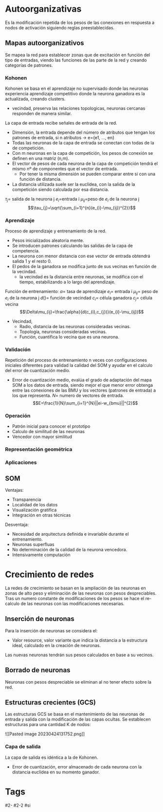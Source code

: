 # Autoorganizativas
Es la modificación repetida de los pesos de las conexiones en respuesta a nodos de activación siguiendo reglas preestablecidas.
## Mapas autoorganizativos
Se mapea la red para establecer zonas que de excitación en función del tipo de entradas, viendo las funciones de las parte de la red y creando categorías de patrones.
### Kohonen
Kohonen se basa en el aprendizaje no supervisado donde las neuronas experiencia aprendizaje competitivo donde la neurona ganadora es la actualizada, creando clusters.
- vecindad, preserva las relaciones topologicas, neuronas cercanas responden de manera similar.

La capa de entrada recibe señales de entrada de la red.
- Dimensión, la entrada depende del número de atributos que tengan los patrones de entrada, si n atributos -> e={e1, ..., en}
- Todas las neuronas de la capa de entrada se conectan con todas de la de competición.
- Con m neuronas en la capa de competición, los pesos de conexión se definen en una matriz (n,m).
- El vector de pesos de cada neurona de la capa de competición tendrá el mismo nº de componentes que el vector de entrada.
	- Por tener la misma dimensión se pueden comparar entre si con una función de distancia.
- La distancia utilizada suele ser la euclídea, con la salida de la competición siendo calculada por esa distancia.

$\tau_{j}=$ salida de la neurona j
$e_{i}=$entrada i
$\mu_{ij}=$peso de $e_{i}$ de la neurona j$$\tau_{j}=\sqrt{\sum_{i=1}^{n}(e_{i}-\mu_{ij})^{2}}$$
### Aprendizaje
Proceso de aprendizaje y entrenamiento de la red.
- Pesos inicializados aleatoria mente.
- Se introducen patrones calculando las salidas de la capa de competencia.
- La neurona con menor distancia con ese vector de entrada obtendrá salida 1 y el resto 0.
- El pedos de la ganadora se modifica junto de sus vecinas en función de la vecindad.
	- la vecindad es la distancia entre neuronas, se modifica con el tiempo, estabilizando a lo largo del aprendizaje.

Función de entrenamiento:
$\alpha=$ tasa de aprendizaje
$e_{i}=$ entrada i
$\mu_{ij}=$ peso de $e_{i}$ de la neurona j
$d()=$ función de vecindad
$c_{i}=$ célula ganadora
$c_{j}=$ célula vecina$$\Delta\mu_{ij}=\frac{\alpha}{d(c_{i},c_{j})}(e_{i}-\mu_{ij})$$
- Vecindad,
	- Radio, distancia de las neuronas consideradas vecinas.
	- Topologia, neuronas consideradas vecinas.
	- Función, cuantifica lo vecina que es una neurona.

### Validación
Repetición del proceso de entrenamiento n veces con configuraciones iniciales diferentes para validad la calidad del SOM y ayudar en el calculo del error de cuantización medio.
- Error de cuantización medio, evalúa el grado de adaptación del mapa SOM a los datos de  entrada, siendo mejor el que menor error obtenga entre las conexiones de las BMU y los  vectores (patrones de entrada) a los que representa.
$N=$ numero de vectores de entrada.$$E=\frac{1}{N}\sum_{i=1}^{N}||ei-w_{bmu}||^{2}$$

### Operación
- Patrón inicial para conocer el prototipo
- Calculo de similitud de las neuronas
- Vencedor con mayor similitud

### Representación geométrica
### Aplicaciones
## SOM
Ventajas:
- Transparencia
- Localidad de los datos
- Visualización gratifica
- Integración en otras técnicas

Desventaja:
- Necesidad de arquitectura definida e invariable durante el entrenamiento.
- Neuronas superfluas
- No determinación de la calidad de la neurona vencedora.
- Intensivamente computación

# Crecimiento de redes
La redes de crecimiento se basan en la ampliación de las neuronas en zonas de alto peso y eliminación de las neuronas con pesos despreciables. Tras un numero constante de modificaciones de los pesos se hace el re-calculo de las neuronas con las modificaciones necesarias.
## Inserción de neuronas
Para la inserción de neuronas se considera el:
- Valor resource, valor variante que indica la distancia a la estructura ideal, calculado en la creación de neuronas.

Las nuevas neuronas tendrán sus pesos calculados en base a su vecinos.
## Borrado de neuronas
Neuronas con pesos despreciable se eliminan al no tener efecto sobre la red.
## Estructuras crecientes (GCS)
Las estructuras GCS se basa en el mantenimiento de las neuronas de entrada y salida con la modificación de las capas ocultas.
Se establecen estructuras para una cantidad K de nodos:

![[Pasted image 20230424131752.png]]

### Capa de salida
La capa de salida es idéntica a la de Kohonen.
- Error de cuantización, error almacenado de cada neurona con la distancia euclídea en su momento ganador.

# Tags
#2- 
#2-2 
#si 